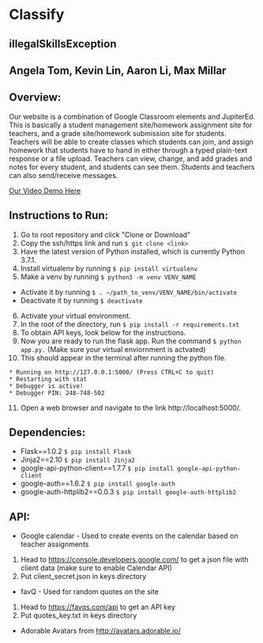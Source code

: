 # Classify
## illegalSkillsException 
## Angela Tom, Kevin Lin, Aaron Li, Max Millar

## Overview:
Our website is a combination of Google Classroom elements and JupiterEd. This is basically a student management site/homework assignment site for teachers, and a grade site/homework submission site for students. Teachers will be able to create classes which students can join, and assign homework that students have to hand in either through a typed plain-text response or a file upload. Teachers can view, change, and add grades and notes for every student, and students can see them. Students and teachers can also send/receive messages.    

[Our Video Demo Here](https://www.youtube.com/watch?v=zB6fIYOsqio&feature=youtu.be&fbclid=IwAR2Qth5ai-eYrYSTvHqLf_jPIt-rx66yTC2HqbDljGap__cYupXaofct7uM)

## Instructions to Run:
1. Go to root repository and click "Clone or Download"
2. Copy the ssh/https link and run ```$ git clone <link>```
3. Have the latest version of Python installed, which is currently Python 3.7.1.
4. Install virtualenv by running ```$ pip install virtualenv```
5. Make a venv by running ```$ python3 -m venv VENV_NAME```
* Activate it by running ```$ . ~/path_to_venv/VENV_NAME/bin/activate```
* Deactivate it by running ```$ deactivate```
6. Activate your virtual environment.
7. In the root of the directory, run ```$ pip install -r requirements.txt```
8. To obtain API keys, look below for the instructions.
9. Now you are ready to run the flask app. Run the command ```$ python app.py.``` (Make sure your virtual enviornment is actvated)
10. This should appear in the terminal after running the python file.   
```
* Running on http://127.0.0.1:5000/ (Press CTRL+C to quit)
* Restarting with stat
* Debugger is active!
* Debugger PIN: 248-748-502
```
11. Open a web browser and navigate to the link http://localhost:5000/.

## Dependencies:
* Flask==1.0.2
```$ pip install Flask```
* Jinja2==2.10
```$ pip install Jinja2```
* google-api-python-client==1.7.7
```$ pip install google-api-python-client```
* google-auth==1.6.2
```$ pip install google-auth```
* google-auth-httplib2==0.0.3
```$ pip install google-auth-httplib2```


## API:
* Google calendar - Used to create events on the calendar based on teacher assignments
1. Head to https://console.developers.google.com/ to get a json file with client data (make sure to enable Calendar API)
2. Put client_secret.json in keys directory

* favQ - Used for random quotes on the site
1. Head to https://favqs.com/api to get an API key
2. Put quotes_key.txt in keys directory

* Adorable Avatars from http://avatars.adorable.io/
